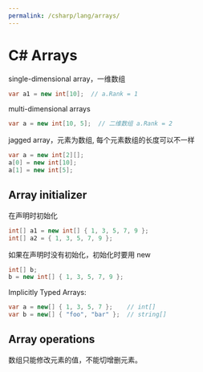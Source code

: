 ```yaml
---
permalink: /csharp/lang/arrays/
---
```


# C# Arrays

single-dimensional array，一维数组

```cs
var a1 = new int[10];  // a.Rank = 1
```

multi-dimensional arrays

```cs
var a = new int[10, 5];  // 二维数组 a.Rank = 2
```

jagged array，元素为数组, 每个元素数组的长度可以不一样

```cs
var a = new int[2][];
a[0] = new int[10];
a[1] = new int[5];
```

## Array initializer

在声明时初始化

```cs
int[] a1 = new int[] { 1, 3, 5, 7, 9 };
int[] a2 = { 1, 3, 5, 7, 9 };
```

如果在声明时没有初始化，初始化时要用 new

```cs
int[] b;
b = new int[] { 1, 3, 5, 7, 9 };
```

Implicitly Typed Arrays:

```cs
var a = new[] { 1, 3, 5, 7 };    // int[]
var b = new[] { "foo", "bar" };  // string[]
```

## Array operations

数组只能修改元素的值，不能切增删元素。
